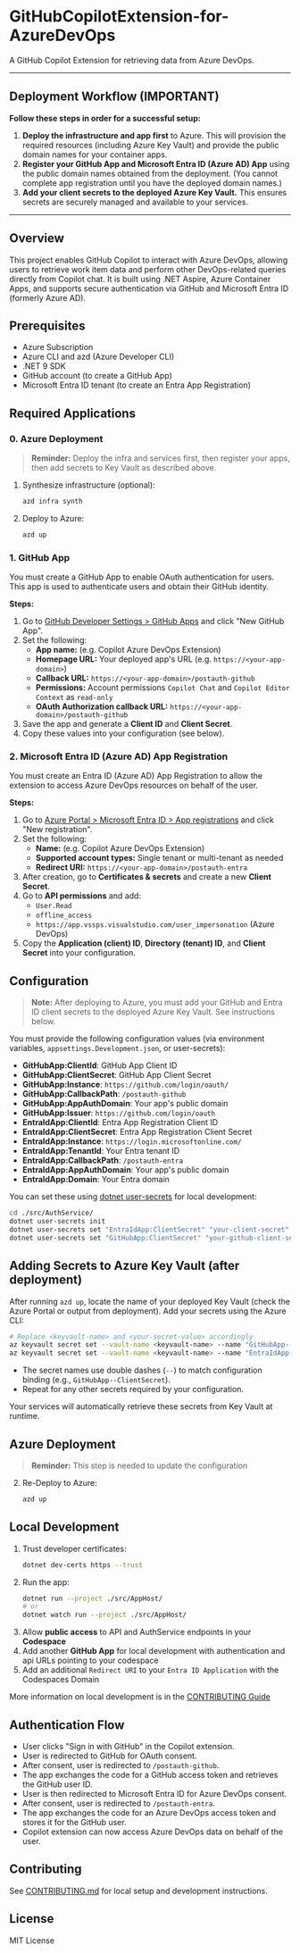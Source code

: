 # GitHubCopilotExtension-for-AzureDevOps

A GitHub Copilot Extension for retrieving data from Azure DevOps.

---

## Deployment Workflow (IMPORTANT)

**Follow these steps in order for a successful setup:**

1. **Deploy the infrastructure and app first** to Azure. This will provision the required resources (including Azure Key Vault) and provide the public domain names for your container apps.
2. **Register your GitHub App and Microsoft Entra ID (Azure AD) App** using the public domain names obtained from the deployment. (You cannot complete app registration until you have the deployed domain names.)
3. **Add your client secrets to the deployed Azure Key Vault.** This ensures secrets are securely managed and available to your services.

---

## Overview
This project enables GitHub Copilot to interact with Azure DevOps, allowing users to retrieve work item data and perform other DevOps-related queries directly from Copilot chat. It is built using .NET Aspire, Azure Container Apps, and supports secure authentication via GitHub and Microsoft Entra ID (formerly Azure AD).

## Prerequisites
- Azure Subscription
- Azure CLI and azd (Azure Developer CLI)
- .NET 9 SDK
- GitHub account (to create a GitHub App)
- Microsoft Entra ID tenant (to create an Entra App Registration)

## Required Applications

### 0. Azure Deployment

> **Reminder:** Deploy the infra and services first, then register your apps, then add secrets to Key Vault as described above.

1. Synthesize infrastructure (optional):
   ```bash
   azd infra synth
   ```
2. Deploy to Azure:
   ```bash
   azd up
   ```

### 1. GitHub App
You must create a GitHub App to enable OAuth authentication for users. This app is used to authenticate users and obtain their GitHub identity.

**Steps:**
1. Go to [GitHub Developer Settings > GitHub Apps](https://github.com/settings/apps) and click "New GitHub App".
2. Set the following:
   - **App name:** (e.g. Copilot Azure DevOps Extension)
   - **Homepage URL:** Your deployed app's URL (e.g. `https://<your-app-domain>`)
   - **Callback URL:** `https://<your-app-domain>/postauth-github`
   - **Permissions:** Account permissions `Copilot Chat` and `Copilot Editor Context` as `read-only`
   - **OAuth Authorization callback URL:** `https://<your-app-domain>/postauth-github`
3. Save the app and generate a **Client ID** and **Client Secret**.
4. Copy these values into your configuration (see below).

### 2. Microsoft Entra ID (Azure AD) App Registration
You must create an Entra ID (Azure AD) App Registration to allow the extension to access Azure DevOps resources on behalf of the user.

**Steps:**
1. Go to [Azure Portal > Microsoft Entra ID > App registrations](https://portal.azure.com/#view/Microsoft_AAD_RegisteredApps/ApplicationsListBlade) and click "New registration".
2. Set the following:
   - **Name:** (e.g. Copilot Azure DevOps Extension)
   - **Supported account types:** Single tenant or multi-tenant as needed
   - **Redirect URI:** `https://<your-app-domain>/postauth-entra`
3. After creation, go to **Certificates & secrets** and create a new **Client Secret**.
4. Go to **API permissions** and add:
   - `User.Read`
   - `offline_access`
   - `https://app.vssps.visualstudio.com/user_impersonation` (Azure DevOps)
5. Copy the **Application (client) ID**, **Directory (tenant) ID**, and **Client Secret** into your configuration.

## Configuration

> **Note:** After deploying to Azure, you must add your GitHub and Entra ID client secrets to the deployed Azure Key Vault. See instructions below.

You must provide the following configuration values (via environment variables, `appsettings.Development.json`, or user-secrets):

- **GitHubApp:ClientId**: GitHub App Client ID
- **GitHubApp:ClientSecret**: GitHub App Client Secret
- **GitHubApp:Instance**: `https://github.com/login/oauth/`
- **GitHubApp:CallbackPath**: `/postauth-github`
- **GitHubApp:AppAuthDomain**: Your app's public domain
- **GitHubApp:Issuer**: `https://github.com/login/oauth`
- **EntraIdApp:ClientId**: Entra App Registration Client ID
- **EntraIdApp:ClientSecret**: Entra App Registration Client Secret
- **EntraIdApp:Instance**: `https://login.microsoftonline.com/`
- **EntraIdApp:TenantId**: Your Entra tenant ID
- **EntraIdApp:CallbackPath**: `/postauth-entra`
- **EntraIdApp:AppAuthDomain**: Your app's public domain
- **EntraIdApp:Domain**: Your Entra domain

You can set these using [dotnet user-secrets](https://learn.microsoft.com/en-us/aspnet/core/security/app-secrets) for local development:

```bash
cd ./src/AuthService/
dotnet user-secrets init
dotnet user-secrets set "EntraIdApp:ClientSecret" "your-client-secret"
dotnet user-secrets set "GitHubApp:ClientSecret" "your-github-client-secret"
```

## Adding Secrets to Azure Key Vault (after deployment)

After running `azd up`, locate the name of your deployed Key Vault (check the Azure Portal or output from deployment). Add your secrets using the Azure CLI:

```bash
# Replace <keyvault-name> and <your-secret-value> accordingly
az keyvault secret set --vault-name <keyvault-name> --name "GitHubApp--ClientSecret" --value "<your-github-client-secret>"
az keyvault secret set --vault-name <keyvault-name> --name "EntraIdApp--ClientSecret" --value "<your-entra-client-secret>"
```

- The secret names use double dashes (`--`) to match configuration binding (e.g., `GitHubApp--ClientSecret`).
- Repeat for any other secrets required by your configuration.

Your services will automatically retrieve these secrets from Key Vault at runtime.

## Azure Deployment

> **Reminder:** This step is needed to update the configuration

2. Re-Deploy to Azure:
   ```bash
   azd up
   ```

## Local Development

1. Trust developer certificates:
   ```bash
   dotnet dev-certs https --trust
   ```
1. Run the app:
   ```bash
   dotnet run --project ./src/AppHost/
   # or
   dotnet watch run --project ./src/AppHost/
   ```
1. Allow **public access** to API and AuthService endpoints in your **Codespace**
1. Add another **GitHub App** for local development with authentication and api URLs pointing to your codespace
1. Add an additional `Redirect URI` to your `Entra ID Application` with the Codespaces Domain

More information on local development is in the [CONTRIBUTING Guide](./CONTRIBUTING.md)


## Authentication Flow
- User clicks "Sign in with GitHub" in the Copilot extension.
- User is redirected to GitHub for OAuth consent.
- After consent, user is redirected to `/postauth-github`.
- The app exchanges the code for a GitHub access token and retrieves the GitHub user ID.
- User is then redirected to Microsoft Entra ID for Azure DevOps consent.
- After consent, user is redirected to `/postauth-entra`.
- The app exchanges the code for an Azure DevOps access token and stores it for the GitHub user.
- Copilot extension can now access Azure DevOps data on behalf of the user.

## Contributing
See [CONTRIBUTING.md](CONTRIBUTING.md) for local setup and development instructions.

## License
MIT License
